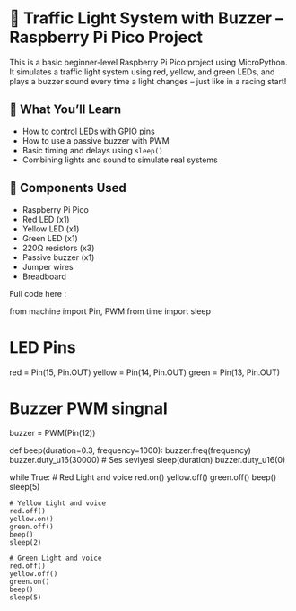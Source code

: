 
# 🚦 Traffic Light System with Buzzer – Raspberry Pi Pico Project

This is a basic beginner-level Raspberry Pi Pico project using MicroPython.  
It simulates a traffic light system using red, yellow, and green LEDs, and plays a buzzer sound every time a light changes – just like in a racing start!

## 🎯 What You’ll Learn

- How to control LEDs with GPIO pins
- How to use a passive buzzer with PWM
- Basic timing and delays using `sleep()`
- Combining lights and sound to simulate real systems

## 🧰 Components Used

- Raspberry Pi Pico
- Red LED (x1)
- Yellow LED (x1)
- Green LED (x1)
- 220Ω resistors (x3)
- Passive buzzer (x1)
- Jumper wires
- Breadboard

Full code here :
 
from machine import Pin, PWM
from time import sleep

# LED Pins
red = Pin(15, Pin.OUT)
yellow = Pin(14, Pin.OUT)
green = Pin(13, Pin.OUT)

# Buzzer PWM singnal
buzzer = PWM(Pin(12))

def beep(duration=0.3, frequency=1000):
    buzzer.freq(frequency)
    buzzer.duty_u16(30000)  # Ses seviyesi
    sleep(duration)
    buzzer.duty_u16(0)

while True:
    # Red Light and voice
    red.on()
    yellow.off()
    green.off()
    beep()
    sleep(5)

    # Yellow Light and voice
    red.off()
    yellow.on()
    green.off()
    beep()
    sleep(2)

    # Green Light and voice
    red.off()
    yellow.off()
    green.on()
    beep()
    sleep(5)

